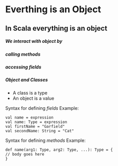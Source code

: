 # Everthing is an Object
## In Scala everything is an object

##### We interact with object by
##### calling methods
##### accessing fields

##### Object and Classes
* A class is a type
* An object is a value

Syntax for defining *fields*
Example:
```
val name = expression
val name: Type = expression
val firstName = "Garfield"
val secondName: String = "Cat"
```

Syntax for defining *methods*
Example:
```
def name(arg1: Type, arg2: Type, ...): Type = {
// body goes here
}
```

